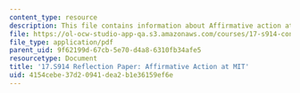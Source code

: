```yaml
---
content_type: resource
description: This file contains information about Affirmative action at MIT.
file: https://ol-ocw-studio-app-qa.s3.amazonaws.com/courses/17-s914-conversations-you-cant-have-on-campus-race-ethnicity-gender-and-identity-spring-2012/4154cebe37d20941dea2b1e36159ef6e_MIT17_S914S12_aa1.pdf
file_type: application/pdf
parent_uid: 9f62199d-67cb-5e70-d4a8-6310fb34afe5
resourcetype: Document
title: '17.S914 Reflection Paper: Affirmative Action at MIT'
uid: 4154cebe-37d2-0941-dea2-b1e36159ef6e
---
```

